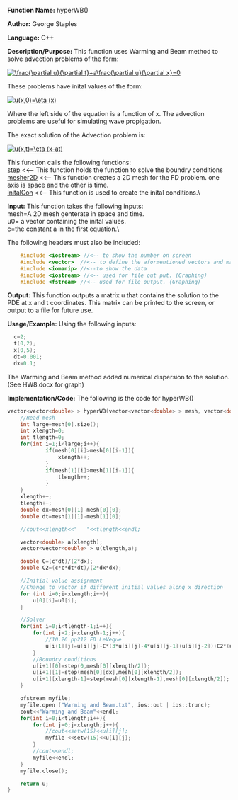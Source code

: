**Function Name:**          hyperWB()

**Author:** George Staples

**Language:** C++

**Description/Purpose:** This function uses Warming and Beam method to solve advection problems of the form:

<a href="https://www.codecogs.com/eqnedit.php?latex=\frac{\partial&space;u}{\partial&space;t}&plus;a\frac{\partial&space;u}{\partial&space;x}=0" target="_blank"><img src="https://latex.codecogs.com/gif.latex?\frac{\partial&space;u}{\partial&space;t}&plus;a\frac{\partial&space;u}{\partial&space;x}=0" title="\frac{\partial u}{\partial t}+a\frac{\partial u}{\partial x}=0" /></a>

These problems have inital values of the form:

<a href="https://www.codecogs.com/eqnedit.php?latex=u(x,0)=\eta&space;(x)" target="_blank"><img src="https://latex.codecogs.com/gif.latex?u(x,0)=\eta&space;(x)" title="u(x,0)=\eta (x)" /></a>

Where the left side of the equation is a function of x. The advection problems are useful for simulating wave propigation.

The exact solution of the Advection problem is:

<a href="https://www.codecogs.com/eqnedit.php?latex=u(x,t)=\eta&space;(x-at)" target="_blank"><img src="https://latex.codecogs.com/gif.latex?u(x,t)=\eta&space;(x-at)" title="u(x,t)=\eta (x-at)" /></a>

This function calls the following functions:\
[step](https://georgest347.github.io/MATH-5620/softwareManual/HW8/step) <<-- This function holds the function to solve the boundry conditions
[mesher2D](https://georgest347.github.io/MATH-5620/softwareManual/HW3/mesher2D) <<-- This function creates a 2D mesh for the FD problem. one axis is space and the other is time.\
[initalCon](https://georgest347.github.io/MATH-5620/softwareManual/HW8/initalCon) <<-- This function is used to create the inital conditions.\

**Input:** This function takes the following inputs:\
mesh=A 2D mesh genterate in space and time.\
u0= a vector containing the inital values.\
c=the constant a in the first equation.\

The following headers must also be included:
  ```c++
      #include <iostream> //<-- to show the number on screen
      #include <vector>  //<-- to define the aformentioned vectors and matricies
      #include <iomanip> //<--to show the data
      #include <iostream> //<-- used for file out put. (Graphing)
      #include <fstream> //<-- used for file output. (Graphing)
  ```
  
**Output:** This function outputs a matrix u that contains the solution to the PDE at x and t coordinates. This matrix can be printed to the screen, or output to a file for future use.
	
**Usage/Example:**
Using the following inputs:
```c++
  c=2;
  t(0,2);
  x(0,5);
  dt=0.001;
  dx=0.1;
```
The Warming and Beam method added numerical dispersion to the solution.
(See HW8.docx for graph)

**Implementation/Code:** The following is the code for hyperWB()
```c++
vector<vector<double> > hyperWB(vector<vector<double> > mesh, vector<double> u0, double c){
    //Read mesh
	int large=mesh[0].size();
	int xlength=0;
	int tlength=0;
	for(int i=1;i<large;i++){
            if(mesh[0][i]>mesh[0][i-1]){
                xlength++;
            }
            if(mesh[1][i]>mesh[1][i-1]){
                tlength++;
            }
	}
	xlength++;
	tlength++;
	double dx=mesh[0][1]-mesh[0][0];
	double dt=mesh[1][1]-mesh[1][0];

    //cout<<xlength<<"   "<<tlength<<endl;

    vector<double> a(xlength);
    vector<vector<double> > u(tlength,a);

    double C=(c*dt)/(2*dx);
    double C2=(c*c*dt*dt)/(2*dx*dx);

    //Initial value assignment
    //Change to vector if different initial values along x direction
    for (int i=0;i<xlength;i++){
        u[0][i]=u0[i];
    }

    //Solver
    for(int i=0;i<tlength-1;i++){
        for(int j=2;j<xlength-1;j++){
            //10.26 pp212 FD LeVeque
            u[i+1][j]=u[i][j]-C*(3*u[i][j]-4*u[i][j-1]+u[i][j-2])+C2*(u[i][j]-2*u[i][j-1]+u[i][j-2]);
        }
        //Boundry conditions
        u[i+1][0]=step(0,mesh[0][xlength/2]);
        u[i+1][1]=step(mesh[0][dx],mesh[0][xlength/2]);
        u[i+1][xlength-1]=step(mesh[0][xlength-1],mesh[0][xlength/2]);
    }

    ofstream myfile;
    myfile.open ("Warming and Beam.txt", ios::out | ios::trunc);
    cout<<"Warming and Beam"<<endl;
    for(int i=0;i<tlength;i++){
        for(int j=0;j<xlength;j++){
            //cout<<setw(15)<<u[i][j];
            myfile <<setw(15)<<u[i][j];
        }
        //cout<<endl;
        myfile<<endl;
	}
	myfile.close();

    return u;
}
```

